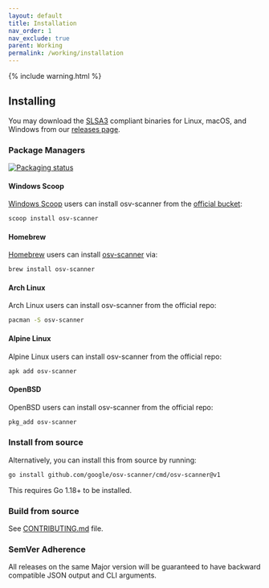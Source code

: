 ```yaml
---
layout: default
title: Installation
nav_order: 1
nav_exclude: true
parent: Working
permalink: /working/installation
---
```

{% include warning.html %}

## Installing

You may download the [SLSA3](https://slsa.dev) compliant binaries for Linux, macOS, and Windows from our [releases page](https://github.com/google/osv-scanner/releases).

### Package Managers

[![Packaging status](https://repology.org/badge/vertical-allrepos/osv-scanner.svg)](https://repology.org/project/osv-scanner/versions)

#### Windows Scoop
[Windows Scoop](https://scoop.sh) users can install osv-scanner from the [official bucket](https://github.com/ScoopInstaller/Main/blob/master/bucket/osv-scanner.json):

```bash
scoop install osv-scanner
```
#### Homebrew
[Homebrew](https://brew.sh/) users can install [osv-scanner](https://formulae.brew.sh/formula/osv-scanner) via:

```bash
brew install osv-scanner
```

#### Arch Linux
Arch Linux users can install osv-scanner from the official repo:

```bash
pacman -S osv-scanner
```
#### Alpine Linux
Alpine Linux users can install osv-scanner from the official repo: 

```bash
apk add osv-scanner
```
#### OpenBSD
OpenBSD users can install osv-scanner from the official repo:

```bash
pkg_add osv-scanner
```

### Install from source

Alternatively, you can install this from source by running:

```bash
go install github.com/google/osv-scanner/cmd/osv-scanner@v1
```

This requires Go 1.18+ to be installed.

### Build from source

See [CONTRIBUTING.md](CONTRIBUTING.md) file.

### SemVer Adherence

All releases on the same Major version will be guaranteed to have backward compatible JSON output and CLI arguments.
